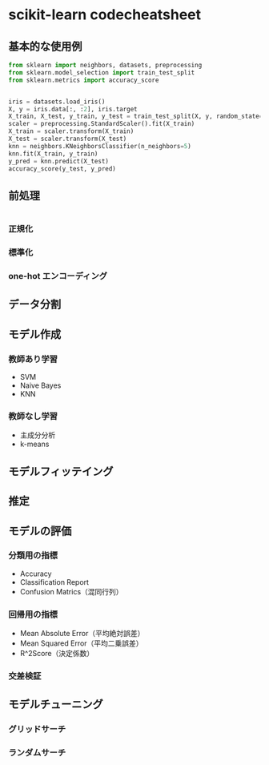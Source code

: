 # scikit-learn codecheatsheet

## 基本的な使用例
```python
from sklearn import neighbors, datasets, preprocessing
from sklearn.model_selection import train_test_split
from sklearn.metrics import accuracy_score


iris = datasets.load_iris()
X, y = iris.data[:, :2], iris.target
X_train, X_test, y_train, y_test = train_test_split(X, y, random_state=33)
scaler = preprocessing.StandardScaler().fit(X_train)
X_train = scaler.transform(X_train)
X_test = scaler.transform(X_test)
knn = neighbors.KNeighborsClassifier(n_neighbors=5)
knn.fit(X_train, y_train)
y_pred = knn.predict(X_test)
accuracy_score(y_test, y_pred)
```

## 前処理
```python
```

### 正規化

### 標準化

### one-hot エンコーディング

## データ分割

## モデル作成

### 教師あり学習

- SVM
- Naive Bayes
- KNN

### 教師なし学習

- 主成分分析
- k-means

## モデルフィッテイング

## 推定

## モデルの評価

### 分類用の指標
- Accuracy
- Classification Report
- Confusion Matrics（混同行列）

### 回帰用の指標
- Mean Absolute Error（平均絶対誤差）
- Mean Squared Error（平均二乗誤差）
- R^2Score（決定係数）

### 交差検証

## モデルチューニング

### グリッドサーチ

### ランダムサーチ
